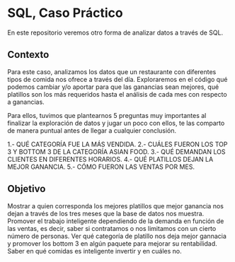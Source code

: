 # SQL, Caso Práctico
En este repositorio veremos otro forma de analizar datos a través de SQL.

## Contexto 
Para este caso, analizamos los datos que un restaurante con diferentes tipos de comida nos ofrece a través del día.
Exploraremos en el código qué podemos cambiar y/o aportar para que las ganancias sean mejores, qué platillos son los más
requeridos hasta el análisis de cada mes con respecto a ganancias.

Para ellos, tuvimos que plantearnos 5 preguntas muy importantes al finalizar la exploración de datos y jugar un poco con ellos,
te las comparto de manera puntual antes de llegar a cualquier conclusión.

1.- QUÉ CATEGORÍA FUE LA MÁS VENDIDA.
2.- CUÁLES FUERON LOS TOP 3 Y BOTTOM 3 DE LA CATEGORÍA ASIAN FOOD.
3.- QUÉ DEMANDAN LOS CLIENTES EN DIFERENTES HORARIOS.
4.- QUÉ PLATILLOS DEJAN LA MEJOR GANANCIA.
5.- CÓMO FUERON LAS VENTAS POR MES.

## Objetivo
Mostrar a quien corresponda los mejores platillos que mejor ganancia nos dejan a través de los tres meses que la base de 
datos nos muestra. Promover el trabajo inteligente dependiendo de la demanda en función de las ventas, es decir, saber si 
contratamos o nos limitamos con un cierto número de personas. Ver qué categoría de platillo nos deja mejor gannacia y promover 
los bottom 3 en algún paquete para mejorar su rentabilidad. Saber en qué comidas es inteligente invertir y en cuáles no.





